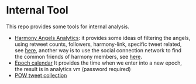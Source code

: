 # Internal Tool
This repo provides some tools for internal analysis. 
- [Harmony Angels Analytics](https://medium.com/harmony-one/harmony-angels-radically-decentralized-community-599483c329bb): it provides some ideas of filtering the angels, using retweet counts, followers, harmony-link, specific tweet related, see [here](https://github.com/harmony-one/harmony-log-analysis/tree/master/projects/tool/angel_vs_spam.ipynb), another way is to use the social connection network to find the common friends of harmony members, see [here](https://github.com/harmony-one/harmony-log-analysis/tree/master/projects/tool/common_followers.ipynb).
- [Epoch calendar](http://analytics.hmny.io/edit/harmony-log-analysis/projects/tool/logs/epoch_calendar.log) It provides the time when we enter into a new epoch, the result is in analytics vm (password required)
- [POW tweet collection](https://github.com/harmony-one/harmony-log-analysis/tree/master/projects/tool/twitter.ipynb) 
